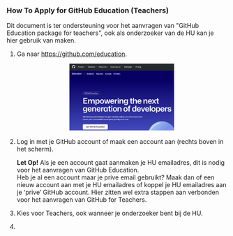 ### How To Apply for GitHub Education (Teachers)
Dit document is ter ondersteuning voor het aanvragen van "GitHub Education package for teachers", ook als onderzoeker van de HU kan je hier gebruik van maken.


1. Ga naar https://github.com/education.
   <p align="center"><img width="50%" height="50%" src="https://github.com/uashogeschoolutrecht/.github/blob/main/images/github_ed_img/GitHub_edu_page.png"></p>
2. Log in met je GitHub account of maak een account aan (rechts boven in het scherm).
   
    <strong>Let Op!</strong> Als je een account gaat aanmaken je HU emailadres, dit is nodig voor het aanvragen van GitHub Education. 
    <br>Heb je al een account maar je prive email gebruikt? Maak dan of een nieuw account aan met je HU emailadres of koppel je HU emailadres aan je ‘prive’ GitHub account. Hier zitten wel extra stappen aan verbonden voor het aanvragen van GitHub for Teachers.
3. Kies voor Teachers, ook wanneer je onderzoeker bent bij de HU.
4. 

